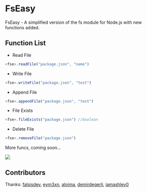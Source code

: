 # FsEasy
FsEasy - A simplified version of the fs module for Node.js with new functions added.

## Function List
- Read File
```js
<fse>.readFile("package.json", "name")
``` 
- Write File
```js
<fse>.writeFile("package.json", "test")
```
- Append File
```js
<fse>.appendFile("package.json", "test")
```
- File Exists
```js
<fse>.fileExists("package.json") //boolean
```
- Delete File
```js
<fse>.removeFile("package.json")
```
More funcs, coming soon...

<img src="https://media.discordapp.net/attachments/831451584034111499/867507158291316756/20210721_234326.jpg">

## Contributors
Thanks: [falsisdev](https://github.com/falsisdev), [eym3xn](https://github.com/eym3xn), [aloima](https://github.com/aloima), [demirdegerli](https://github.com/demirdegerli), [iamashley0](https://github.com/iamashley0)
<!--test-->
